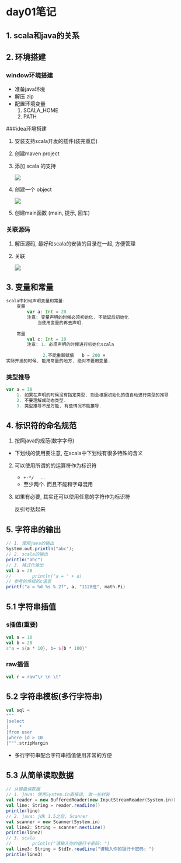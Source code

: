 # day01笔记

## 1. scala和java的关系

## 2. 环境搭建

### window环境搭建

- 准备java环境
- 解压 zip
- 配置环境变量
  1. SCALA_HOME
  2. PATH

###idea环境搭建

1. 安装支持scala开发的插件(装完重启)
2. 创建maven project

3. 添加 scala 的支持

   ![](http://lizhenchao.oss-cn-shenzhen.aliyuncs.com/1587350706.png)

4. 创建一个 object 

   ![](http://lizhenchao.oss-cn-shenzhen.aliyuncs.com/1587350744.png)

   

5. 创建main函数   (main, 提示, 回车)

### 关联源码

1. 解压源码, 最好和scala的安装的目录在一起, 方便管理

2. 关联

   ![](http://lizhenchao.oss-cn-shenzhen.aliyuncs.com/1587352959.png)



## 3. 变量和常量

```scala
scala中如何声明变量和常量:
    变量
        var a: Int = 20
        注意: 变量声明的时候必须初始化. 不能延后初始化
            当使用变量的再去声明.
            
    常量
        val c: Int = 10
        注意: 1. 必须声明的时候进行初始化scala
       
              2.不能重新赋值   b = 200 ×
实际开发的时候, 能用常量的地方, 绝对不要用变量.
```

### 类型推导

```scala
var a = 30
    1. 如果在声明的时候没有指定类型, 则会根据初始化的值自动进行类型的推导
    2. 不要理解成动态类型. 
    3. 类型推导不是万能, 有些情况不能推导.
```

## 4. 标识符的命名规范

1. 按照java的规范(数字字母)
   
- 下划线的使用要注意, 在scala中下划线有很多特殊的含义
   
2. 可以使用所谓的的运算符作为标识符
   - `+-*/  `   ...
   - 至少两个. 而且不能和字母混用

3. 如果有必要, 其实还可以使用任意的字符作为标识符

   反引号括起来

## 5. 字符串的输出

```scala
// 1. 使用java的输出
System.out.println("abc");
// 2. scala的输出
println("ahc")
// 3. 格式化输出
val a = 20
//        println("a = " + a)
// 参考的传统的c语言
printf("a = %d %s %.2f", a, "1128班", math.Pi)
```

## 5.1 字符串插值

### s插值(重要)

```scala
val a = 10
val b = 20
s"a = ${a * 10}, b= ${b * 100}"
```

### raw插值

```scala
val r = raw"\r \n \t"
```

## 5.2 字符串模板(多行字符串)

```scala
val sql =
"""
|select
|    *
|from user
|where id > 10
|""".stripMargin
```

- 多行字符串配合字符串插值使用非常的方便

## 5.3 从简单读取数据

```scala
// 从键盘读数据
// 1. java: 使用System.in直接读, 做一些封装
val reader = new BufferedReader(new InputStreamReader(System.in))
val line: String = reader.readLine()
println(line)
// 2. java: jdk 1.5之后, Scanner
val scanner = new Scanner(System.in)
val line2: String = scanner.nextLine()
println(line2)
// 3. scala
//        println("请输入你的银行卡密码: ")
val line3: String = StdIn.readLine("请输入你的银行卡密码: ")
println(line3)
```




